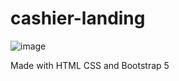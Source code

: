 # cashier-landing
![image](https://github.com/iqbalk96/cashier-landing/assets/18290880/482afa20-b375-4105-ba43-04e8abd402f5)

Made with HTML CSS and Bootstrap 5
